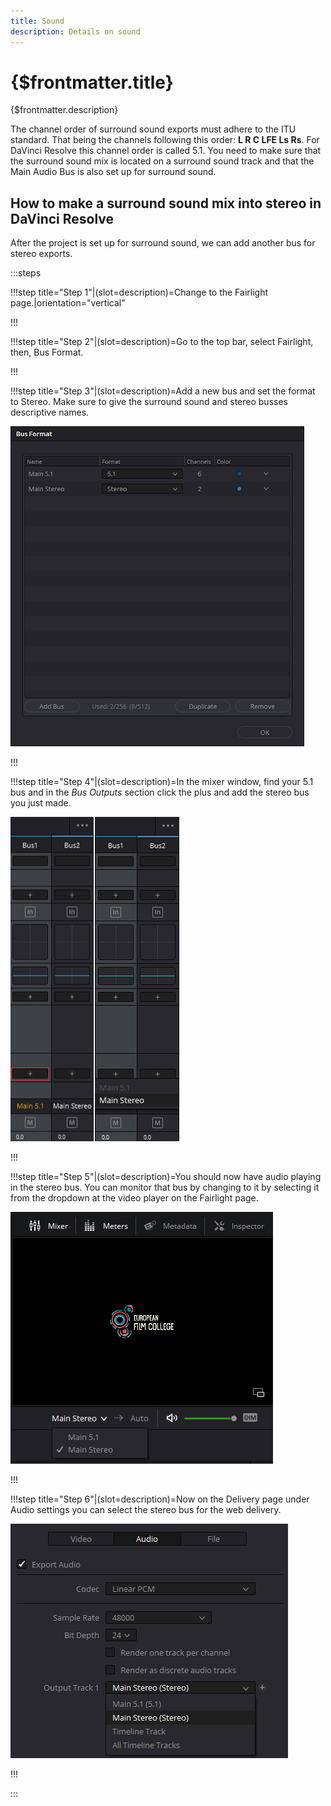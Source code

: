 ```yaml
---
title: Sound
description: Details on sound
---
```


# {$frontmatter.title}

{$frontmatter.description}

The channel order of surround sound exports must adhere to the ITU standard. That being the channels following this order: **L R C LFE Ls Rs**. For DaVinci Resolve this channel order is called 5.1. You need to make sure that the surround sound mix is located on a surround sound track and that the Main Audio Bus is also set up for surround sound.

## How to make a surround sound mix into stereo in DaVinci Resolve

After the project is set up for surround sound, we can add another bus for stereo exports.

:::steps

!!!step title="Step 1"|(slot=description)=Change to the Fairlight page.|orientation="vertical"


!!!

!!!step title="Step 2"|(slot=description)=Go to the top bar, select Fairlight, then, Bus Format.


!!!

!!!step title="Step 3"|(slot=description)=Add a new bus and set the format to Stereo. Make sure to give the surround sound and stereo busses descriptive names.

![Audio bus setting](/src/img/docs/SurroundStereo1.png)

!!!

!!!step title="Step 4"|(slot=description)=In the mixer window, find your 5.1 bus and in the *Bus Outputs* section click the plus and add the stereo bus you just made.

![Make surround sound bus to output to stereo bus](/src/img/docs/SurroundStereo2.jpg)

!!!

!!!step title="Step 5"|(slot=description)=You should now have audio playing in the stereo bus. You can monitor that bus by changing to it by selecting it from the dropdown at the video player on the Fairlight page.

![Select stereo bus for monitoring](/src/img/docs/SurroundStereo3.png)

!!!

!!!step title="Step 6"|(slot=description)=Now on the Delivery page under Audio settings you can select the stereo bus for the web delivery.

![Select stereo bus for output](/src/img/docs/SurroundStereo4.png)

!!!

:::